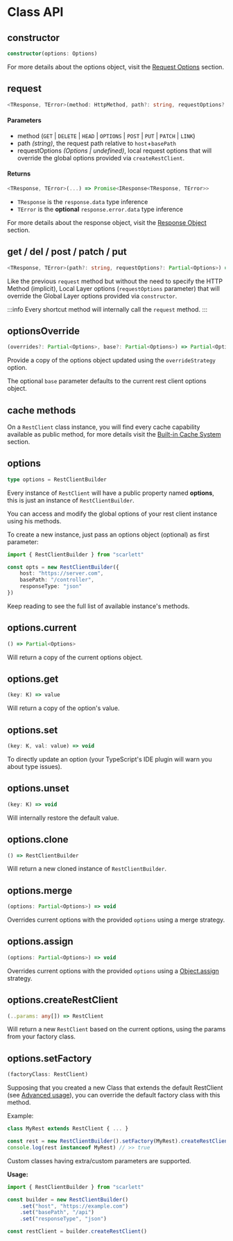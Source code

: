 # Class API

## constructor

```ts
constructor(options: Options)
```

For more details about the options object, visit the [Request Options](/api/request-options) section.

## request

```ts
<TResponse, TError>(method: HttpMethod, path?: string, requestOptions?: Partial<Options>) => Promise<IResponse<TResponse, TError>>
```

#### Parameters

* method (`GET` | `DELETE` | `HEAD` | `OPTIONS` | `POST` | `PUT` | `PATCH` | `LINK`)
* path *(string)*, the request path relative to `host`+`basePath`
* requestOptions *(Options | undefined)*, local request options that will override the global options provided via `createRestClient`.

#### Returns

```ts
<TResponse, TError>(...) => Promise<IResponse<TResponse, TError>>
```

 * `TResponse` is the `response.data` type inference
 * `TError` is the **optional** `response.error.data` type inference

For more details about the response object, visit the [Response Object](/api/response-object) section.

## get / del / post / patch / put

```ts
<TResponse, TError>(path?: string, requestOptions?: Partial<Options>) => Promise<IResponse<TResponse, TError>>
```

Like the previous `request` method but without the need to specify the HTTP Method (implicit), Local Layer options (`requestOptions` parameter) that will override the Global Layer options provided via `constructor`.

:::info
Every shortcut method will internally call the `request` method.
:::

## optionsOverride

```ts
(overrides?: Partial<Options>, base?: Partial<Options>) => Partial<Options>
```
Provide a copy of the options object updated using the `overrideStrategy` option.

The optional `base` parameter defaults to the current rest client options object.

## cache methods

On a `RestClient` class instance, you will find every cache capability available as public method, for more details visit the [Built-in Cache System](/api/in-memory-cache) section.

## options

```ts
type options = RestClientBuilder
```


Every instance of `RestClient` will have a public property named **options**, this is just an instance of `RestClientBuilder`.

You can access and modify the global options of your rest client instance using his methods.

To create a new instance, just pass an options object (optional) as first parameter:

```ts
import { RestClientBuilder } from "scarlett"

const opts = new RestClientBuilder({
	host: "https://server.com",
	basePath: "/controller",
	responseType: "json"
})
```

Keep reading to see the full list of available instance's methods.

## options.current

```ts
() => Partial<Options>
```

Will return a copy of the current options object.

## options.get

```ts
(key: K) => value
```

Will return a copy of the option's value.

## options.set

```ts
(key: K, val: value) => void
```

To directly update an option (your TypeScript's IDE plugin will warn you about type issues).

## options.unset

```ts
(key: K) => void
```

Will internally restore the default value.

## options.clone

```ts
() => RestClientBuilder
```

Will return a new cloned instance of `RestClientBuilder`.

## options.merge

```ts
(options: Partial<Options>) => void
```

Overrides current options with the provided `options` using a merge strategy.

## options.assign

```ts
(options: Partial<Options>) => void
```

Overrides current options with the provided `options` using a [Object.assign](https://developer.mozilla.org/en-US/docs/Web/JavaScript/Reference/Global_Objects/Object/assign) strategy.

## options.createRestClient

```ts
(..params: any[]) => RestClient
```

Will return a new `RestClient` based on the current options, using the params from your factory class.

## options.setFactory

```ts
(factoryClass: RestClient)
```

Supposing that you created a new Class that extends the default RestClient (see [Advanced usage](#advanced-usage)), you can override the default factory class with this method.

Example:

```ts
class MyRest extends RestClient { ... }

const rest = new RestClientBuilder().setFactory(MyRest).createRestClient()
console.log(rest instanceof MyRest) // >> true
```

Custom classes having extra/custom parameters are supported.

**Usage:**

```ts
import { RestClientBuilder } from "scarlett"

const builder = new RestClientBuilder()
	.set("host", "https://example.com")
	.set("basePath", "/api")
	.set("responseType", "json")

const restClient = builder.createRestClient()
```